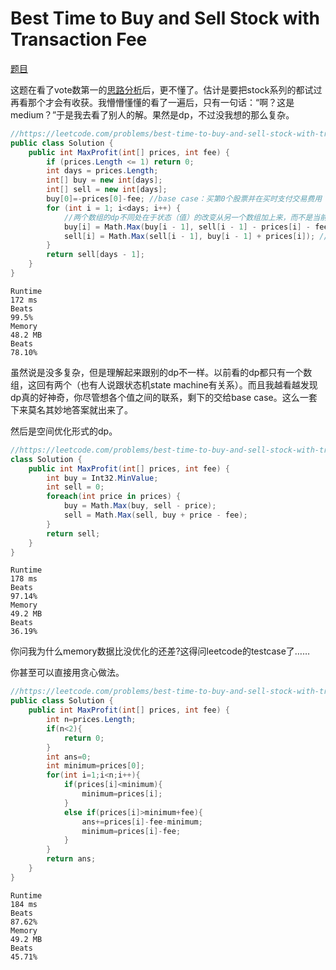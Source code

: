# Best Time to Buy and Sell Stock with Transaction Fee

[题目](https://leetcode.com/problems/best-time-to-buy-and-sell-stock-with-transaction-fee/description/)

这题在看了vote数第一的[思路分析](https://leetcode.com/problems/best-time-to-buy-and-sell-stock-with-transaction-fee/solutions/108870/most-consistent-ways-of-dealing-with-the-series-of-stock-problems/)后，更不懂了。估计是要把stock系列的都试过再看那个才会有收获。我懵懵懂懂的看了一遍后，只有一句话：“啊？这是medium？”于是我去看了别人的解。果然是dp，不过没我想的那么复杂。
```c#
//https://leetcode.com/problems/best-time-to-buy-and-sell-stock-with-transaction-fee/solutions/108871/2-solutions-2-states-dp-solutions-clear-explanation/
public class Solution {
    public int MaxProfit(int[] prices, int fee) {
        if (prices.Length <= 1) return 0;
        int days = prices.Length;
        int[] buy = new int[days];
        int[] sell = new int[days];
        buy[0]=-prices[0]-fee; //base case：买第0个股票并在买时支付交易费用
        for (int i = 1; i<days; i++) {
            //两个数组的dp不同处在于状态（值）的改变从另一个数组加上来，而不是当前数组。这样交错赋值就不用担心交易时手上没股票或者股票超过1个的情况了。详情见： https://leetcode.com/problems/best-time-to-buy-and-sell-stock-with-transaction-fee/editorial/ ，这种dp似乎被称为“two states dp"
            buy[i] = Math.Max(buy[i - 1], sell[i - 1] - prices[i] - fee); // keep the same as day i-1, or buy from sell status at day i-1
            sell[i] = Math.Max(sell[i - 1], buy[i - 1] + prices[i]); // keep the same as day i-1, or sell from buy status at day i-1
        }
        return sell[days - 1];
    }
}
```
```
Runtime
172 ms
Beats
99.5%
Memory
48.2 MB
Beats
78.10%
```
虽然说是没多复杂，但是理解起来跟别的dp不一样。以前看的dp都只有一个数组，这回有两个（也有人说跟状态机state machine有关系）。而且我越看越发现dp真的好神奇，你尽管想各个值之间的联系，剩下的交给base case。这么一套下来莫名其妙地答案就出来了。

然后是空间优化形式的dp。
```c#
//https://leetcode.com/problems/best-time-to-buy-and-sell-stock-with-transaction-fee/solutions/3667440/beats-100-c-java-python-beginner-friendly/
class Solution {
    public int MaxProfit(int[] prices, int fee) {
        int buy = Int32.MinValue;
        int sell = 0;
        foreach(int price in prices) {
            buy = Math.Max(buy, sell - price);
            sell = Math.Max(sell, buy + price - fee);
        }
        return sell;
    }
}
```
```
Runtime
178 ms
Beats
97.14%
Memory
49.2 MB
Beats
36.19%
```
你问我为什么memory数据比没优化的还差?这得问leetcode的testcase了……

你甚至可以直接用贪心做法。
```c#
//https://leetcode.com/problems/best-time-to-buy-and-sell-stock-with-transaction-fee/solutions/201603/python-greedy-is-good/
public class Solution {
    public int MaxProfit(int[] prices, int fee) {
        int n=prices.Length;
        if(n<2){
            return 0;
        }
        int ans=0;
        int minimum=prices[0];
        for(int i=1;i<n;i++){
            if(prices[i]<minimum){
                minimum=prices[i];
            }
            else if(prices[i]>minimum+fee){
                ans+=prices[i]-fee-minimum;
                minimum=prices[i]-fee;
            }
        }
        return ans;
    }
}
```
```
Runtime
184 ms
Beats
87.62%
Memory
49.2 MB
Beats
45.71%
```